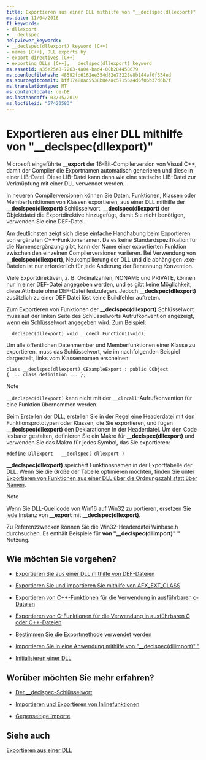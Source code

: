 ```yaml
---
title: Exportieren aus einer DLL mithilfe von "__declspec(dllexport)"
ms.date: 11/04/2016
f1_keywords:
- dllexport
- __declspec
helpviewer_keywords:
- __declspec(dllexport) keyword [C++]
- names [C++], DLL exports by
- export directives [C++]
- exporting DLLs [C++], __declspec(dllexport) keyword
ms.assetid: a35e25e8-7263-4a04-bad4-00b284458679
ms.openlocfilehash: 48592fd6162ee354d82e73228e8b144ef0f354ed
ms.sourcegitcommit: bff17488ac5538b8eaac57156a4d6f06b37d6b7f
ms.translationtype: MT
ms.contentlocale: de-DE
ms.lasthandoff: 03/05/2019
ms.locfileid: "57420583"
---
```

# <a name="exporting-from-a-dll-using-declspecdllexport"></a>Exportieren aus einer DLL mithilfe von "__declspec(dllexport)"

Microsoft eingeführte **__export** der 16-Bit-Compilerversion von Visual C++, damit der Compiler die Exportnamen automatisch generieren und diese in einer LIB-Datei. Diese LIB-Datei kann dann wie eine statische LIB-Datei zur Verknüpfung mit einer DLL verwendet werden.

In neueren Compilerversionen können Sie Daten, Funktionen, Klassen oder Memberfunktionen von Klassen exportieren, aus einer DLL mithilfe der **__declspec(dllexport)** Schlüsselwort. **__declspec(dllexport)** der Objektdatei die Exportdirektive hinzugefügt, damit Sie nicht benötigen, verwenden Sie eine DEF-Datei.

Am deutlichsten zeigt sich diese einfache Handhabung beim Exportieren von ergänzten C++-Funktionsnamen. Da es keine Standardspezifikation für die Namensergänzung gibt, kann der Name einer exportierten Funktion zwischen den einzelnen Compilerversionen variieren. Bei Verwendung von **__declspec(dllexport)**, Neukompilierung der DLL und die abhängigen .exe-Dateien ist nur erforderlich für jede Änderung der Benennung Konvention.

Viele Exportdirektiven, z. B. Ordinalzahlen, NONAME und PRIVATE, können nur in einer DEF-Datei angegeben werden, und es gibt keine Möglichkeit, diese Attribute ohne DEF-Datei festzulegen. Jedoch **__declspec(dllexport)** zusätzlich zu einer DEF Datei löst keine Buildfehler auftreten.

Zum Exportieren von Funktionen der **__declspec(dllexport)** Schlüsselwort muss auf der linken Seite des Schlüsselworts Aufrufkonvention angezeigt, wenn ein Schlüsselwort angegeben wird. Zum Beispiel:

```
__declspec(dllexport) void __cdecl Function1(void);
```

Um alle öffentlichen Datenmember und Memberfunktionen einer Klasse zu exportieren, muss das Schlüsselwort, wie im nachfolgenden Beispiel dargestellt, links vom Klassennamen erscheinen:

```
class __declspec(dllexport) CExampleExport : public CObject
{ ... class definition ... };
```

> [!NOTE]
>  `__declspec(dllexport)` kann nicht mit der `__clrcall`-Aufrufkonvention für eine Funktion übernommen werden.

Beim Erstellen der DLL, erstellen Sie in der Regel eine Headerdatei mit den Funktionsprototypen oder Klassen, die Sie exportieren, und fügen **__declspec(dllexport)** den Deklarationen in der Headerdatei. Um den Code lesbarer gestalten, definieren Sie ein Makro für **__declspec(dllexport)** und verwenden Sie das Makro für jedes Symbol, das Sie exportieren:

```
#define DllExport   __declspec( dllexport )
```

**__declspec(dllexport)** speichert Funktionsnamen in der Exporttabelle der DLL. Wenn Sie die Größe der Tabelle optimieren möchten, finden Sie unter [Exportieren von Funktionen aus einer DLL über die Ordnungszahl statt über Namen](../build/exporting-functions-from-a-dll-by-ordinal-rather-than-by-name.md).

> [!NOTE]
>  Wenn Sie DLL-Quellcode von Win16 auf Win32 zu portieren, ersetzen Sie jede Instanz von **__export** mit **__declspec(dllexport)**.

Zu Referenzzwecken können Sie die Win32-Headerdatei Winbase.h durchsuchen. Es enthält Beispiele für **von "__declspec(dllimport)" "** Nutzung.

## <a name="what-do-you-want-to-do"></a>Wie möchten Sie vorgehen?

- [Exportieren Sie aus einer DLL mithilfe von DEF-Dateien](../build/exporting-from-a-dll-using-def-files.md)

- [Exportieren Sie und importieren Sie mithilfe von AFX_EXT_CLASS](../build/exporting-and-importing-using-afx-ext-class.md)

- [Exportieren von C++-Funktionen für die Verwendung in ausführbaren c-Dateien](../build/exporting-cpp-functions-for-use-in-c-language-executables.md)

- [Exportieren von C-Funktionen für die Verwendung in ausführbaren C oder C++-Dateien](../build/exporting-c-functions-for-use-in-c-or-cpp-language-executables.md)

- [Bestimmen Sie die Exportmethode verwendet werden](../build/determining-which-exporting-method-to-use.md)

- [Importieren Sie in eine Anwendung mithilfe von "__declspec(dllimport)" "](../build/importing-into-an-application-using-declspec-dllimport.md)

- [Initialisieren einer DLL](../build/run-time-library-behavior.md#initializing-a-dll)

## <a name="what-do-you-want-to-know-more-about"></a>Worüber möchten Sie mehr erfahren?

- [Der __declspec-Schlüsselwort](../cpp/declspec.md)

- [Importieren und Exportieren von Inlinefunktionen](../build/importing-and-exporting-inline-functions.md)

- [Gegenseitige Importe](../build/mutual-imports.md)

## <a name="see-also"></a>Siehe auch

[Exportieren aus einer DLL](../build/exporting-from-a-dll.md)
